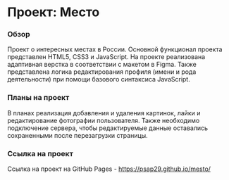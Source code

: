 # Проект: Место

### Обзор

Проект о интересных местах в России. Основной функционал проекта представлен HTML5, CSS3 и JavaScript. На проекте реализована адаптивная верстка в соответствии с макетом в Figma. Также представлена логика редактирования профиля (имени и рода деятельности) при помощи базового синтаксиса JavaScript. 

### Планы на проект

В планах реализация добавления и удаления картинок, лайки и редактирование фотографии пользователя. Также необходимо подключение сервера, чтобы редактируемые данные оставались сохраненными после перезагрузки страницы. 

### Ссылка на проект

Ссылка на проект на GitHub Pages - https://psap29.github.io/mesto/